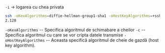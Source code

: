 `-i` -> logarea cu chea privata

```bash
ssh -oKexAlgorithms=diffie-hellman-group1-sha1 -oHostKeyAlgorithms=+ssh-rsa -c aes256-cbc root@172.16.22  
2.128
```
`-oKexAlgorithms` -- Specifica algoritmul de schimabare a cheilor
`-c` -- Specifica algoritmul cu care se vor cripta datele transmise
`-oHostKeyAlgorithms` -- Aceasta specifică algoritmul de cheie de gazdă (host key algorithm).
